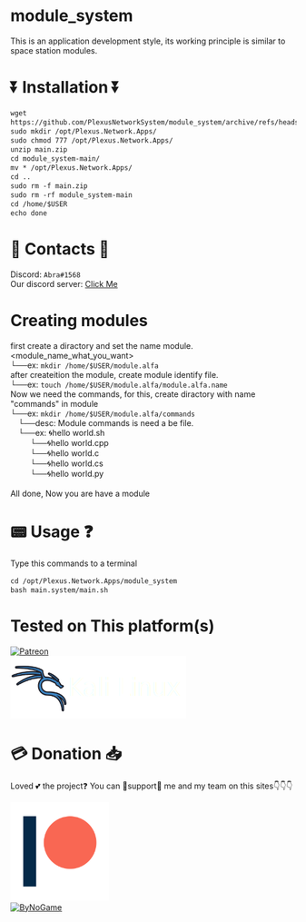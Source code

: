 # module_system
This is an application development style, its working principle is similar to space station modules.
# :arrow_double_down: Installation :arrow_double_down:
```
wget https://github.com/PlexusNetworkSystem/module_system/archive/refs/heads/main.zip
sudo mkdir /opt/Plexus.Network.Apps/
sudo chmod 777 /opt/Plexus.Network.Apps/
unzip main.zip 
cd module_system-main/
mv * /opt/Plexus.Network.Apps/
cd ..
sudo rm -f main.zip
sudo rm -rf module_system-main
cd /home/$USER
echo done
```
# :satellite: Contacts :satellite:
Discord: `Abra#1568`<br />
Our discord server: [Click Me](https://discord.gg/R6fVaQS5We "Click Me")

# Creating modules
first create a diractory and set the name module.<module_name_what_you_want></br>
└──ex: ```mkdir /home/$USER/module.alfa```</br>
after createition the module, create module identify file.</br>
└──ex: ```touch /home/$USER/module.alfa/module.alfa.name```</br>
Now we need the commands, for this, create diractory with name "commands" in module</br>
└──ex: ```mkdir /home/$USER/module.alfa/commands```</br>
&emsp;└──desc: Module commands is need a be file. </br>
&emsp;└──ex: :cyclone:hello world.sh</br>
&emsp;&ensp;&ensp;&ensp;└──:cyclone:hello world.cpp</br>
&emsp;&ensp;&ensp;&ensp;└──:cyclone:hello world.c </br>
&emsp;&ensp;&ensp;&ensp;└──:cyclone:hello world.cs</br>
&emsp;&ensp;&ensp;&ensp;└──:cyclone:hello world.py</br>
</br>
All done, Now you are have a module</br>

# :pager: Usage :question:
Type this commands to a terminal
```
cd /opt/Plexus.Network.Apps/module_system
bash main.system/main.sh
```
# Tested on This platform(s)

<a href="https://linuxmint.com/" target="_blank"><img src="https://linuxmint.com/web/img/logo-mono.svg" alt="Patreon" height="174" width="310"></a></br>
<a href="https://linuxmint.com/" target="_blank"><img src="https://raw.githubusercontent.com/PlexusNetworkSystem/PlexusNetworkSystem/main/kali_linux.png" alt="Patreon" height="110" width="310"></a></br>

# :credit_card: Donation :inbox_tray:

Loved :two_hearts: the project:question: You can :star2:support:star2: me and my team on this sites:point_down::point_down::point_down:

<a href="https://www.patreon.com/plexusnetworksystem" target="_blank"><img src="https://raw.githubusercontent.com/PlexusNetworkSystem/PlexusNetworkSystem/main/patreon.png" alt="Patreon" height="174" width="174"></a></br>
<a href="http://www.bynogame.com/tr/destekle/plexus-system" target="_blank"><img src="https://images.bynogame.com/images/anlatim/bynogame-logo-siyah2.png" alt="ByNoGame" height="123" width="300"></a>

